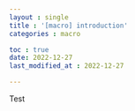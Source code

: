 ```yaml
---
layout : single
title : '[macro] introduction'
categories : macro

toc : true
date: 2022-12-27
last_modified_at : 2022-12-27

---
```


Test
